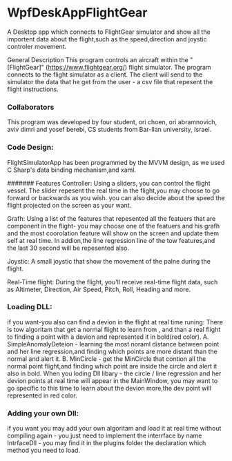 # WpfDeskAppFlightGear

A Desktop app which connects to FlightGear simulator and show all the importent data about the flight,such as the speed,direction and joystic controler movement.

General Description
This program controls an aircraft within the "[FlightGear]" (https://www.flightgear.org/) flight simulator. The program connects to the flight simulator as a client.
The client will send to the simulator the data that he get from the user - a csv file that repesent the flight instructions.

### Collaborators
This program was developed by four student, ori choen, ori abramnovich, aviv dimri and yosef berebi, CS students from Bar-Ilan university, Israel.

### Code Design:
FlightSimulatorApp has been programmed by the MVVM design, as we used C Sharp's data binding mechanism,and xaml.

####### Features
Controller:
Using a sliders, you can control the flight vessel. The slider repesent the real time in the flight,you may choose to go forward or backwards as you wish.
you can also decide about the speed the flight projected on the screen as your want.

Grafh:
Using a list of the features that repesented all the featuers that are component in the flight-
you may choose one of the featuers and his grafh and the most coorolation feature will show on the screen and update them self at real time.
In addion,the line regression line of the tow features,and the last 30 second will be repesented also.

Joystic:
A small joystic that show the movement of the palne during the flight.


Real-Time flight:
During the flight, you'll receive real-time flight data, such as Altimeter, Direction, Air Speed, Pitch, Roll, Heading and more.

### Loading DLL:
if you want-you also can find a devion in the flight at real time runing:
There is tow algoritam that get a normal flight to learn from , and than a real flight to finding a point with a devion and represented it in bold(red color).
A. SimpleAnomalyDeteion - learning the most noraml distance between point and her line regression,and finding which points are more distant than the normal and alert it.
B. MinCircle - get the MinCircle that contion all the normal point flight,and finding which point are inside the circle and alert it also in bold.
When you loding Dll libary - the circle / line regression and her devion points at real time will appear in the MainWindow,
you may want to go specific to this time to learn about the devion more,the dev point will represented in red color.
### Adding your own Dll:
if you want you may add your own algoritam and load it at real time without compiling again - you just need to implement the interrface  by name IntrfaceDll - 
you may find it in the plugins folder the declaration which method you need to load.


